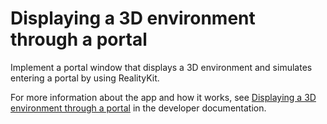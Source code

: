 # Displaying a 3D environment through a portal

Implement a portal window that displays a 3D environment and simulates entering a portal by using RealityKit.

For more information about the app and how it works, see [Displaying a 3D environment through a portal][link-to-sample] in the developer documentation.

[link-to-sample]: https://developer.apple.com/documentation/visionos/displaying-3D-enviroment-through-a-portal

